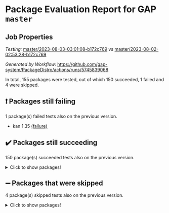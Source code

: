# Package Evaluation Report for GAP `master`

## Job Properties

*Testing:* [master/2023-08-03-03:01:08-b172c769](https://github.com/gap-system/PackageDistro/blob/data/reports/master/2023-08-03-03:01:08-b172c769) vs [master/2023-08-02-02:53:28-b172c769](https://github.com/gap-system/PackageDistro/blob/data/reports/master/2023-08-02-02:53:28-b172c769)

*Generated by Workflow:* https://github.com/gap-system/PackageDistro/actions/runs/5745839068

In total, 155 packages were tested, out of which 150 succeeded, 1 failed and 4 were skipped.

## :exclamation: Packages still failing

1 package(s) failed tests also on the previous version.
- kan 1.35 [(failure)](https://github.com/gap-system/PackageDistro/actions/runs/5745839068/job/15574686594)

## :heavy_check_mark: Packages still succeeding

150 package(s) succeeded tests also on the previous version.
<details><summary>Click to show packages!</summary>

- 4ti2interface 2023.02-04 [(success)](https://github.com/gap-system/PackageDistro/actions/runs/5745839068/job/15574678720)
- ace 5.6.2 [(success)](https://github.com/gap-system/PackageDistro/actions/runs/5745839068/job/15574678810)
- aclib 1.3.2 [(success)](https://github.com/gap-system/PackageDistro/actions/runs/5745839068/job/15574678897)
- agt 0.3.1 [(success)](https://github.com/gap-system/PackageDistro/actions/runs/5745839068/job/15574678971)
- alnuth 3.2.1 [(success)](https://github.com/gap-system/PackageDistro/actions/runs/5745839068/job/15574679059)
- anupq 3.3.0 [(success)](https://github.com/gap-system/PackageDistro/actions/runs/5745839068/job/15574679152)
- atlasrep 2.1.6 [(success)](https://github.com/gap-system/PackageDistro/actions/runs/5745839068/job/15574679249)
- autodoc 2023.06.19 [(success)](https://github.com/gap-system/PackageDistro/actions/runs/5745839068/job/15574679356)
- automata 1.15 [(success)](https://github.com/gap-system/PackageDistro/actions/runs/5745839068/job/15574679425)
- automgrp 1.3.2 [(success)](https://github.com/gap-system/PackageDistro/actions/runs/5745839068/job/15574679513)
- autpgrp 1.11 [(success)](https://github.com/gap-system/PackageDistro/actions/runs/5745839068/job/15574679630)
- cap 2023.08-03 [(success)](https://github.com/gap-system/PackageDistro/actions/runs/5745839068/job/15574679713)
- caratinterface 2.3.5 [(success)](https://github.com/gap-system/PackageDistro/actions/runs/5745839068/job/15574679796)
- cddinterface 2022.11.01 [(success)](https://github.com/gap-system/PackageDistro/actions/runs/5745839068/job/15574679890)
- circle 1.6.6 [(success)](https://github.com/gap-system/PackageDistro/actions/runs/5745839068/job/15574679987)
- classicpres 1.22 [(success)](https://github.com/gap-system/PackageDistro/actions/runs/5745839068/job/15574680082)
- cohomolo 1.6.11 [(success)](https://github.com/gap-system/PackageDistro/actions/runs/5745839068/job/15574680167)
- congruence 1.2.5 [(success)](https://github.com/gap-system/PackageDistro/actions/runs/5745839068/job/15574680246)
- corelg 1.56 [(success)](https://github.com/gap-system/PackageDistro/actions/runs/5745839068/job/15574680344)
- crime 1.6 [(success)](https://github.com/gap-system/PackageDistro/actions/runs/5745839068/job/15574680429)
- crisp 1.4.6 [(success)](https://github.com/gap-system/PackageDistro/actions/runs/5745839068/job/15574680502)
- crypting 0.10.4 [(success)](https://github.com/gap-system/PackageDistro/actions/runs/5745839068/job/15574680592)
- cryst 4.1.26 [(success)](https://github.com/gap-system/PackageDistro/actions/runs/5745839068/job/15574680681)
- crystcat 1.1.10 [(success)](https://github.com/gap-system/PackageDistro/actions/runs/5745839068/job/15574680771)
- ctbllib 1.3.6 [(success)](https://github.com/gap-system/PackageDistro/actions/runs/5745839068/job/15574680879)
- cubefree 1.19 [(success)](https://github.com/gap-system/PackageDistro/actions/runs/5745839068/job/15574680981)
- curlinterface 2.3.2 [(success)](https://github.com/gap-system/PackageDistro/actions/runs/5745839068/job/15574681102)
- cvec 2.8.1 [(success)](https://github.com/gap-system/PackageDistro/actions/runs/5745839068/job/15574681332)
- datastructures 0.3.0 [(success)](https://github.com/gap-system/PackageDistro/actions/runs/5745839068/job/15574681461)
- deepthought 1.0.6 [(success)](https://github.com/gap-system/PackageDistro/actions/runs/5745839068/job/15574681577)
- design 1.8 [(success)](https://github.com/gap-system/PackageDistro/actions/runs/5745839068/job/15574681689)
- difsets 2.3.1 [(success)](https://github.com/gap-system/PackageDistro/actions/runs/5745839068/job/15574681809)
- digraphs 1.6.2 [(success)](https://github.com/gap-system/PackageDistro/actions/runs/5745839068/job/15574681901)
- edim 1.3.7 [(success)](https://github.com/gap-system/PackageDistro/actions/runs/5745839068/job/15574682011)
- example 4.3.4 [(success)](https://github.com/gap-system/PackageDistro/actions/runs/5745839068/job/15574682127)
- examplesforhomalg 2023.07-01 [(success)](https://github.com/gap-system/PackageDistro/actions/runs/5745839068/job/15574682229)
- factint 1.6.3 [(success)](https://github.com/gap-system/PackageDistro/actions/runs/5745839068/job/15574682335)
- ferret 1.0.9 [(success)](https://github.com/gap-system/PackageDistro/actions/runs/5745839068/job/15574682430)
- fga 1.5.0 [(success)](https://github.com/gap-system/PackageDistro/actions/runs/5745839068/job/15574682536)
- fining 1.5.6 [(success)](https://github.com/gap-system/PackageDistro/actions/runs/5745839068/job/15574682651)
- float 1.0.3 [(success)](https://github.com/gap-system/PackageDistro/actions/runs/5745839068/job/15574682764)
- format 1.4.3 [(success)](https://github.com/gap-system/PackageDistro/actions/runs/5745839068/job/15574682883)
- forms 1.2.9 [(success)](https://github.com/gap-system/PackageDistro/actions/runs/5745839068/job/15574682997)
- fplsa 1.2.6 [(success)](https://github.com/gap-system/PackageDistro/actions/runs/5745839068/job/15574683097)
- fr 2.4.12 [(success)](https://github.com/gap-system/PackageDistro/actions/runs/5745839068/job/15574683187)
- francy 2.0.3 [(success)](https://github.com/gap-system/PackageDistro/actions/runs/5745839068/job/15574683296)
- fwtree 1.3 [(success)](https://github.com/gap-system/PackageDistro/actions/runs/5745839068/job/15574683413)
- gapdoc 1.6.6 [(success)](https://github.com/gap-system/PackageDistro/actions/runs/5745839068/job/15574683534)
- gauss 2023.02-04 [(success)](https://github.com/gap-system/PackageDistro/actions/runs/5745839068/job/15574683654)
- gaussforhomalg 2023.02-04 [(success)](https://github.com/gap-system/PackageDistro/actions/runs/5745839068/job/15574683773)
- gbnp 1.0.5 [(success)](https://github.com/gap-system/PackageDistro/actions/runs/5745839068/job/15574683896)
- generalizedmorphismsforcap 2023.03-01 [(success)](https://github.com/gap-system/PackageDistro/actions/runs/5745839068/job/15574684005)
- genss 1.6.8 [(success)](https://github.com/gap-system/PackageDistro/actions/runs/5745839068/job/15574684135)
- gradedmodules 2023.02-04 [(success)](https://github.com/gap-system/PackageDistro/actions/runs/5745839068/job/15574684252)
- gradedringforhomalg 2023.02-04 [(success)](https://github.com/gap-system/PackageDistro/actions/runs/5745839068/job/15574684350)
- grape 4.9.0 [(success)](https://github.com/gap-system/PackageDistro/actions/runs/5745839068/job/15574684469)
- groupoids 1.73 [(success)](https://github.com/gap-system/PackageDistro/actions/runs/5745839068/job/15574684619)
- grpconst 2.6.4 [(success)](https://github.com/gap-system/PackageDistro/actions/runs/5745839068/job/15574684749)
- guarana 0.96.3 [(success)](https://github.com/gap-system/PackageDistro/actions/runs/5745839068/job/15574684873)
- guava 3.18 [(success)](https://github.com/gap-system/PackageDistro/actions/runs/5745839068/job/15574684988)
- hap 1.57 [(success)](https://github.com/gap-system/PackageDistro/actions/runs/5745839068/job/15574685107)
- hapcryst 0.1.15 [(success)](https://github.com/gap-system/PackageDistro/actions/runs/5745839068/job/15574685199)
- hecke 1.5.3 [(success)](https://github.com/gap-system/PackageDistro/actions/runs/5745839068/job/15574685289)
- help 3.5 [(success)](https://github.com/gap-system/PackageDistro/actions/runs/5745839068/job/15574685378)
- homalg 2023.02-05 [(success)](https://github.com/gap-system/PackageDistro/actions/runs/5745839068/job/15574685474)
- homalgtocas 2023.02-04 [(success)](https://github.com/gap-system/PackageDistro/actions/runs/5745839068/job/15574685565)
- idrel 2.45 [(success)](https://github.com/gap-system/PackageDistro/actions/runs/5745839068/job/15574685661)
- images 1.3.1 [(success)](https://github.com/gap-system/PackageDistro/actions/runs/5745839068/job/15574685758)
- intpic 0.3.0 [(success)](https://github.com/gap-system/PackageDistro/actions/runs/5745839068/job/15574685849)
- io 4.8.1 [(success)](https://github.com/gap-system/PackageDistro/actions/runs/5745839068/job/15574685960)
- io_forhomalg 2023.02-04 [(success)](https://github.com/gap-system/PackageDistro/actions/runs/5745839068/job/15574686060)
- irredsol 1.4.4 [(success)](https://github.com/gap-system/PackageDistro/actions/runs/5745839068/job/15574686160)
- json 2.1.1 [(success)](https://github.com/gap-system/PackageDistro/actions/runs/5745839068/job/15574686253)
- jupyterkernel 1.5.0 [(success)](https://github.com/gap-system/PackageDistro/actions/runs/5745839068/job/15574686375)
- jupyterviz 1.5.6 [(success)](https://github.com/gap-system/PackageDistro/actions/runs/5745839068/job/15574686466)
- kbmag 1.5.11 [(success)](https://github.com/gap-system/PackageDistro/actions/runs/5745839068/job/15574686695)
- laguna 3.9.6 [(success)](https://github.com/gap-system/PackageDistro/actions/runs/5745839068/job/15574686794)
- liealgdb 2.2.1 [(success)](https://github.com/gap-system/PackageDistro/actions/runs/5745839068/job/15574686893)
- liepring 2.8 [(success)](https://github.com/gap-system/PackageDistro/actions/runs/5745839068/job/15574687011)
- liering 2.4.2 [(success)](https://github.com/gap-system/PackageDistro/actions/runs/5745839068/job/15574687094)
- linearalgebraforcap 2023.06-02 [(success)](https://github.com/gap-system/PackageDistro/actions/runs/5745839068/job/15574687193)
- localizeringforhomalg 2023.02-04 [(success)](https://github.com/gap-system/PackageDistro/actions/runs/5745839068/job/15574687287)
- loops 3.4.3 [(success)](https://github.com/gap-system/PackageDistro/actions/runs/5745839068/job/15574687379)
- lpres 1.0.3 [(success)](https://github.com/gap-system/PackageDistro/actions/runs/5745839068/job/15574687488)
- majoranaalgebras 1.5.1 [(success)](https://github.com/gap-system/PackageDistro/actions/runs/5745839068/job/15574687595)
- mapclass 1.4.6 [(success)](https://github.com/gap-system/PackageDistro/actions/runs/5745839068/job/15574687685)
- matgrp 0.70 [(success)](https://github.com/gap-system/PackageDistro/actions/runs/5745839068/job/15574687760)
- matricesforhomalg 2023.02-04 [(success)](https://github.com/gap-system/PackageDistro/actions/runs/5745839068/job/15574687858)
- modisom 2.5.4 [(success)](https://github.com/gap-system/PackageDistro/actions/runs/5745839068/job/15574687945)
- modulepresentationsforcap 2023.08-01 [(success)](https://github.com/gap-system/PackageDistro/actions/runs/5745839068/job/15574688013)
- modules 2023.02-04 [(success)](https://github.com/gap-system/PackageDistro/actions/runs/5745839068/job/15574688107)
- monoidalcategories 2023.07-01 [(success)](https://github.com/gap-system/PackageDistro/actions/runs/5745839068/job/15574688202)
- nconvex 2022.09-01 [(success)](https://github.com/gap-system/PackageDistro/actions/runs/5745839068/job/15574688283)
- nilmat 1.4.2 [(success)](https://github.com/gap-system/PackageDistro/actions/runs/5745839068/job/15574688376)
- nock 1.5 [(success)](https://github.com/gap-system/PackageDistro/actions/runs/5745839068/job/15574688456)
- normalizinterface 1.3.6 [(success)](https://github.com/gap-system/PackageDistro/actions/runs/5745839068/job/15574688560)
- nq 2.5.10 [(success)](https://github.com/gap-system/PackageDistro/actions/runs/5745839068/job/15574688657)
- numericalsgps 1.3.1 [(success)](https://github.com/gap-system/PackageDistro/actions/runs/5745839068/job/15574688761)
- openmath 11.5.3 [(success)](https://github.com/gap-system/PackageDistro/actions/runs/5745839068/job/15574688855)
- orb 4.9.0 [(success)](https://github.com/gap-system/PackageDistro/actions/runs/5745839068/job/15574688935)
- packagemanager 1.4.1 [(success)](https://github.com/gap-system/PackageDistro/actions/runs/5745839068/job/15574689042)
- patternclass 2.4.3 [(success)](https://github.com/gap-system/PackageDistro/actions/runs/5745839068/job/15574689141)
- permut 2.0.4 [(success)](https://github.com/gap-system/PackageDistro/actions/runs/5745839068/job/15574689217)
- polenta 1.3.10 [(success)](https://github.com/gap-system/PackageDistro/actions/runs/5745839068/job/15574689298)
- polymaking 0.8.6 [(success)](https://github.com/gap-system/PackageDistro/actions/runs/5745839068/job/15574689381)
- primgrp 3.4.4 [(success)](https://github.com/gap-system/PackageDistro/actions/runs/5745839068/job/15574689450)
- profiling 2.5.4 [(success)](https://github.com/gap-system/PackageDistro/actions/runs/5745839068/job/15574689546)
- qpa 1.34 [(success)](https://github.com/gap-system/PackageDistro/actions/runs/5745839068/job/15574689640)
- quagroup 1.8.3 [(success)](https://github.com/gap-system/PackageDistro/actions/runs/5745839068/job/15574689729)
- radiroot 2.9 [(success)](https://github.com/gap-system/PackageDistro/actions/runs/5745839068/job/15574689913)
- rcwa 4.7.1 [(success)](https://github.com/gap-system/PackageDistro/actions/runs/5745839068/job/15574689984)
- rds 1.8 [(success)](https://github.com/gap-system/PackageDistro/actions/runs/5745839068/job/15574690078)
- recog 1.4.2 [(success)](https://github.com/gap-system/PackageDistro/actions/runs/5745839068/job/15574690182)
- repndecomp 1.3.0 [(success)](https://github.com/gap-system/PackageDistro/actions/runs/5745839068/job/15574690269)
- repsn 3.1.1 [(success)](https://github.com/gap-system/PackageDistro/actions/runs/5745839068/job/15574690368)
- resclasses 4.7.3 [(success)](https://github.com/gap-system/PackageDistro/actions/runs/5745839068/job/15574690452)
- ringsforhomalg 2023.02-05 [(success)](https://github.com/gap-system/PackageDistro/actions/runs/5745839068/job/15574690543)
- sco 2023.02-04 [(success)](https://github.com/gap-system/PackageDistro/actions/runs/5745839068/job/15574690632)
- scscp 2.4.1 [(success)](https://github.com/gap-system/PackageDistro/actions/runs/5745839068/job/15574690721)
- semigroups 5.2.1 [(success)](https://github.com/gap-system/PackageDistro/actions/runs/5745839068/job/15574690804)
- sglppow 2.3 [(success)](https://github.com/gap-system/PackageDistro/actions/runs/5745839068/job/15574690887)
- sgpviz 0.999.5 [(success)](https://github.com/gap-system/PackageDistro/actions/runs/5745839068/job/15574690964)
- simpcomp 2.1.14 [(success)](https://github.com/gap-system/PackageDistro/actions/runs/5745839068/job/15574691058)
- singular 2023.02.09 [(success)](https://github.com/gap-system/PackageDistro/actions/runs/5745839068/job/15574691134)
- sl2reps 1.1 [(success)](https://github.com/gap-system/PackageDistro/actions/runs/5745839068/job/15574691213)
- sla 1.5.3 [(success)](https://github.com/gap-system/PackageDistro/actions/runs/5745839068/job/15574691299)
- smallgrp 1.5.3 [(success)](https://github.com/gap-system/PackageDistro/actions/runs/5745839068/job/15574691408)
- smallsemi 0.6.13 [(success)](https://github.com/gap-system/PackageDistro/actions/runs/5745839068/job/15574691506)
- sonata 2.9.6 [(success)](https://github.com/gap-system/PackageDistro/actions/runs/5745839068/job/15574691622)
- sophus 1.27 [(success)](https://github.com/gap-system/PackageDistro/actions/runs/5745839068/job/15574691735)
- spinsym 1.5.2 [(success)](https://github.com/gap-system/PackageDistro/actions/runs/5745839068/job/15574691834)
- standardff 0.9.4 [(success)](https://github.com/gap-system/PackageDistro/actions/runs/5745839068/job/15574691929)
- symbcompcc 1.3.2 [(success)](https://github.com/gap-system/PackageDistro/actions/runs/5745839068/job/15574692012)
- thelma 1.3 [(success)](https://github.com/gap-system/PackageDistro/actions/runs/5745839068/job/15574692119)
- tomlib 1.2.9 [(success)](https://github.com/gap-system/PackageDistro/actions/runs/5745839068/job/15574692215)
- toolsforhomalg 2023.07-01 [(success)](https://github.com/gap-system/PackageDistro/actions/runs/5745839068/job/15574692311)
- toric 1.9.5 [(success)](https://github.com/gap-system/PackageDistro/actions/runs/5745839068/job/15574692404)
- toricvarieties 2022.07.13 [(success)](https://github.com/gap-system/PackageDistro/actions/runs/5745839068/job/15574692493)
- transgrp 3.6.4 [(success)](https://github.com/gap-system/PackageDistro/actions/runs/5745839068/job/15574692606)
- ugaly 4.1.3 [(success)](https://github.com/gap-system/PackageDistro/actions/runs/5745839068/job/15574692713)
- unipot 1.5 [(success)](https://github.com/gap-system/PackageDistro/actions/runs/5745839068/job/15574692819)
- unitlib 4.2.0 [(success)](https://github.com/gap-system/PackageDistro/actions/runs/5745839068/job/15574692909)
- utils 0.82 [(success)](https://github.com/gap-system/PackageDistro/actions/runs/5745839068/job/15574693003)
- uuid 0.7 [(success)](https://github.com/gap-system/PackageDistro/actions/runs/5745839068/job/15574693104)
- walrus 0.9991 [(success)](https://github.com/gap-system/PackageDistro/actions/runs/5745839068/job/15574693201)
- wedderga 4.10.4 [(success)](https://github.com/gap-system/PackageDistro/actions/runs/5745839068/job/15574693277)
- xmod 2.91 [(success)](https://github.com/gap-system/PackageDistro/actions/runs/5745839068/job/15574693363)
- xmodalg 1.23 [(success)](https://github.com/gap-system/PackageDistro/actions/runs/5745839068/job/15574693453)
- yangbaxter 0.10.3 [(success)](https://github.com/gap-system/PackageDistro/actions/runs/5745839068/job/15574693560)
- zeromqinterface 0.14 [(success)](https://github.com/gap-system/PackageDistro/actions/runs/5745839068/job/15574693652)
</details>

## :heavy_minus_sign: Packages that were skipped

4 package(s) skipped tests also on the previous version.
<details><summary>Click to show packages!</summary>

- browse 1.8.21 [(skipped)](https://github.com/gap-system/PackageDistro/actions/runs/5745839068/job/15574408561)
- itc 1.5.1 [(skipped)](https://github.com/gap-system/PackageDistro/actions/runs/5745839068/job/15574408561)
- polycyclic 2.16 [(skipped)](https://github.com/gap-system/PackageDistro/actions/runs/5745839068/job/15574408561)
- xgap 4.31 [(skipped)](https://github.com/gap-system/PackageDistro/actions/runs/5745839068/job/15574408561)
</details>

